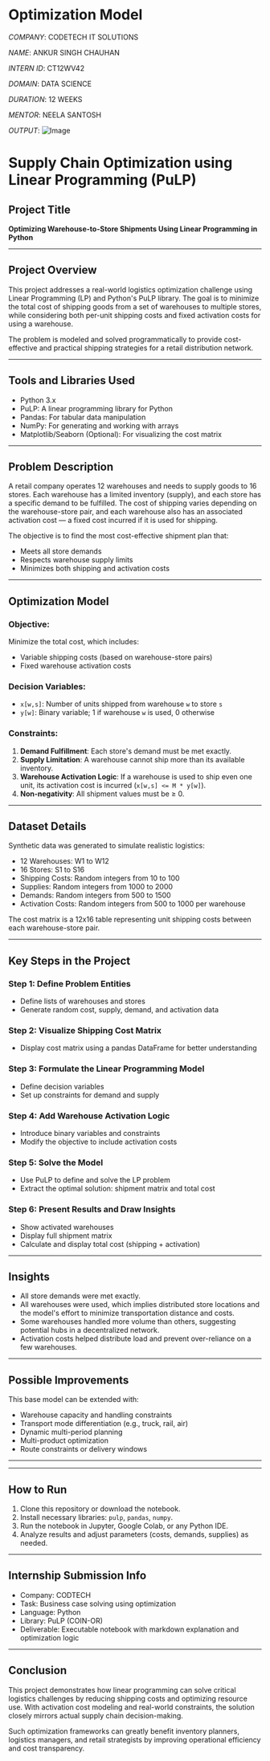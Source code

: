 # Optimization Model

*COMPANY*: CODETECH IT SOLUTIONS

*NAME*: ANKUR SINGH CHAUHAN

*INTERN ID*: CT12WV42

*DOMAIN*: DATA SCIENCE

*DURATION*: 12 WEEKS

*MENTOR*: NEELA SANTOSH

*OUTPUT*: ![Image](https://github.com/user-attachments/assets/e944a6b8-ffb9-4e7c-9452-4fc9022439f5)


# Supply Chain Optimization using Linear Programming (PuLP)

## Project Title

**Optimizing Warehouse-to-Store Shipments Using Linear Programming in Python**

---

## Project Overview

This project addresses a real-world logistics optimization challenge using Linear Programming (LP) and Python's PuLP library. The goal is to minimize the total cost of shipping goods from a set of warehouses to multiple stores, while considering both per-unit shipping costs and fixed activation costs for using a warehouse.

The problem is modeled and solved programmatically to provide cost-effective and practical shipping strategies for a retail distribution network.

---

## Tools and Libraries Used

- Python 3.x
- PuLP: A linear programming library for Python
- Pandas: For tabular data manipulation
- NumPy: For generating and working with arrays
- Matplotlib/Seaborn (Optional): For visualizing the cost matrix

---

## Problem Description

A retail company operates 12 warehouses and needs to supply goods to 16 stores. Each warehouse has a limited inventory (supply), and each store has a specific demand to be fulfilled. The cost of shipping varies depending on the warehouse-store pair, and each warehouse also has an associated activation cost — a fixed cost incurred if it is used for shipping.

The objective is to find the most cost-effective shipment plan that:

- Meets all store demands
- Respects warehouse supply limits
- Minimizes both shipping and activation costs

---

## Optimization Model

### Objective:

Minimize the total cost, which includes:
- Variable shipping costs (based on warehouse-store pairs)
- Fixed warehouse activation costs

### Decision Variables:

- `x[w,s]`: Number of units shipped from warehouse `w` to store `s`
- `y[w]`: Binary variable; 1 if warehouse `w` is used, 0 otherwise

### Constraints:

1. **Demand Fulfillment**: Each store's demand must be met exactly.
2. **Supply Limitation**: A warehouse cannot ship more than its available inventory.
3. **Warehouse Activation Logic**: If a warehouse is used to ship even one unit, its activation cost is incurred (`x[w,s] <= M * y[w]`).
4. **Non-negativity**: All shipment values must be ≥ 0.

---

## Dataset Details

Synthetic data was generated to simulate realistic logistics:

- 12 Warehouses: W1 to W12
- 16 Stores: S1 to S16
- Shipping Costs: Random integers from 10 to 100
- Supplies: Random integers from 1000 to 2000
- Demands: Random integers from 500 to 1500
- Activation Costs: Random integers from 500 to 1000 per warehouse

The cost matrix is a 12x16 table representing unit shipping costs between each warehouse-store pair.

---

## Key Steps in the Project

### Step 1: Define Problem Entities

- Define lists of warehouses and stores
- Generate random cost, supply, demand, and activation data

### Step 2: Visualize Shipping Cost Matrix

- Display cost matrix using a pandas DataFrame for better understanding

### Step 3: Formulate the Linear Programming Model

- Define decision variables
- Set up constraints for demand and supply

### Step 4: Add Warehouse Activation Logic

- Introduce binary variables and constraints
- Modify the objective to include activation costs

### Step 5: Solve the Model

- Use PuLP to define and solve the LP problem
- Extract the optimal solution: shipment matrix and total cost

### Step 6: Present Results and Draw Insights

- Show activated warehouses
- Display full shipment matrix
- Calculate and display total cost (shipping + activation)

---

## Insights

- All store demands were met exactly.
- All warehouses were used, which implies distributed store locations and the model's effort to minimize transportation distance and costs.
- Some warehouses handled more volume than others, suggesting potential hubs in a decentralized network.
- Activation costs helped distribute load and prevent over-reliance on a few warehouses.

---

## Possible Improvements

This base model can be extended with:

- Warehouse capacity and handling constraints
- Transport mode differentiation (e.g., truck, rail, air)
- Dynamic multi-period planning
- Multi-product optimization
- Route constraints or delivery windows

---


---

## How to Run

1. Clone this repository or download the notebook.
2. Install necessary libraries: `pulp`, `pandas`, `numpy`.
3. Run the notebook in Jupyter, Google Colab, or any Python IDE.
4. Analyze results and adjust parameters (costs, demands, supplies) as needed.

---

## Internship Submission Info

- Company: CODTECH
- Task: Business case solving using optimization
- Language: Python
- Library: PuLP (COIN-OR)
- Deliverable: Executable notebook with markdown explanation and optimization logic

---

## Conclusion

This project demonstrates how linear programming can solve critical logistics challenges by reducing shipping costs and optimizing resource use. With activation cost modeling and real-world constraints, the solution closely mirrors actual supply chain decision-making.

Such optimization frameworks can greatly benefit inventory planners, logistics managers, and retail strategists by improving operational efficiency and cost transparency.



